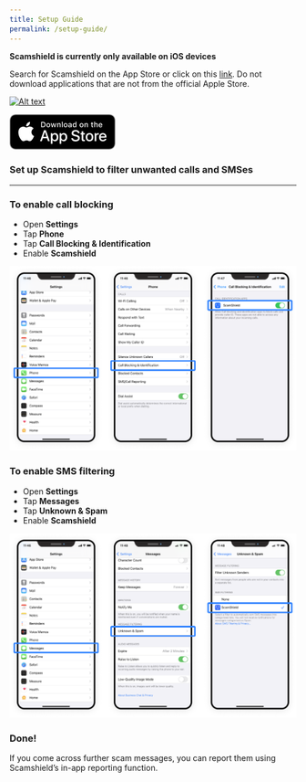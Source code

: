 ```yaml
---
title: Setup Guide
permalink: /setup-guide/
---
```

**Scamshield is currently only available on iOS devices**

Search for Scamshield on the App Store or click on this [link](https://apps.apple.com/sg/app/scamshield/id1497144087). Do not download applications that are not from the official Apple Store.

[![Alt text](/path/to/img.jpg)](http://example.net/)

[![Apple App Store](/images/applestore.png)](https://apps.apple.com/sg/app/scamshield/id1497144087)

### Set up Scamshield to filter unwanted calls and SMSes
---
### To enable call blocking
*  Open **Settings**
*  Tap **Phone**
*  Tap **Call Blocking & Identification**
*  Enable **Scamshield**

![](/images/setup-guide1.png)


### To enable SMS filtering
* Open **Settings**
* Tap **Messages**
* Tap **Unknown & Spam**
* Enable **Scamshield**

![](/images/setup-guide2.png)

### Done!
If you come across further scam messages, you can report them using Scamshield’s in-app reporting function.
